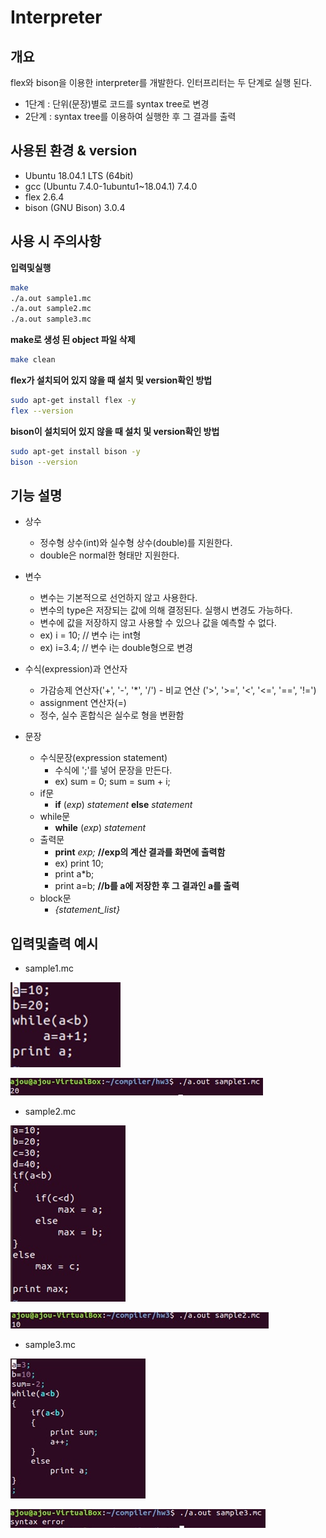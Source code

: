 # Interpreter

## 개요
flex와 bison을 이용한 interpreter를 개발한다. 인터프리터는 두 단계로 실행 된다.
- 1단계 : 단위(문장)별로 코드를 syntax tree로 변경
- 2단계 : syntax tree를 이용하여 실행한 후 그 결과를 출력

## 사용된 환경 & version
- Ubuntu 18.04.1 LTS (64bit)
- gcc (Ubuntu 7.4.0-1ubuntu1~18.04.1) 7.4.0
- flex 2.6.4
- bison (GNU Bison) 3.0.4

## 사용 시 주의사항

**입력및실행**

```bash
make
./a.out sample1.mc
./a.out sample2.mc
./a.out sample3.mc
```

**make로 생성 된 object 파일 삭제**

```bash
make clean
```

**flex가 설치되어 있지 않을 때 설치 및 version확인 방법**

```bash
sudo apt-get install flex -y
flex --version
```

**bison이 설치되어 있지 않을 때 설치 및 version확인 방법**

```bash
sudo apt-get install bison -y
bison --version
```

## 기능 설명

- 상수
    - 정수형 상수(int)와 실수형 상수(double)를 지원한다.
    - double은 normal한 형태만 지원한다.

- 변수
    - 변수는 기본적으로 선언하지 않고 사용한다.
    - 변수의 type은 저장되는 값에 의해 결정된다. 실행시 변경도 가능하다.
    - 변수에 값을 저장하지 않고 사용할 수 있으나 값을 예측할 수 없다.
    - ex) i = 10; // 변수 i는 int형
    - ex) i=3.4; // 변수 i는 double형으로 변경

- 수식(expression)과 연산자
    - 가감승제 연산자('+', '-', '*', '/') - 비교 연산 ('>', '>=', '<', '<=', '==', '!=')
    - assignment 연산자(=)
    - 정수, 실수 혼합식은 실수로 형을 변환함

- 문장
    - 수식문장(expression statement)
        - 수식에 ';'를 넣어 문장을 만든다.
        - ex) sum = 0;  sum = sum + i;
    - if문
        - **if** (*exp*)
                *statement*
          **else**
                *statement*
    - while문
        - **while** (*exp*) *statement*
    - 출력문
        - **print** *exp;*      **//exp의 계산 결과를 화면에 출력함**
        - ex) print 10;
        - print a*b;
        - print a=b;  **//b를 a에 저장한 후 그 결과인 a를 출력**
    - block문
        - *{statement_list}*


## 입력및출력 예시

- sample1.mc

![input_sample1](./images/input_sample1.jpg)

![output_sample1](./images/output_sample1.jpg)

- sample2.mc

![input_sample2](./images/input_sample2.jpg)

![output_sample2](./images/output_sample2.jpg)

- sample3.mc

![input_sample3](./images/input_sample3.jpg)

![output_sample3](./images/output_sample3.jpg)
